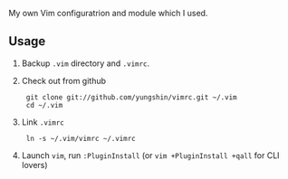 My own Vim configuratrion and module which I used.

## Usage

1. Backup `.vim` directory and `.vimrc`.
2. Check out from github

		git clone git://github.com/yungshin/vimrc.git ~/.vim
		cd ~/.vim

3. Link `.vimrc`

		ln -s ~/.vim/vimrc ~/.vimrc

4. Launch `vim`, run `:PluginInstall` (or `vim +PluginInstall +qall` for CLI lovers)
